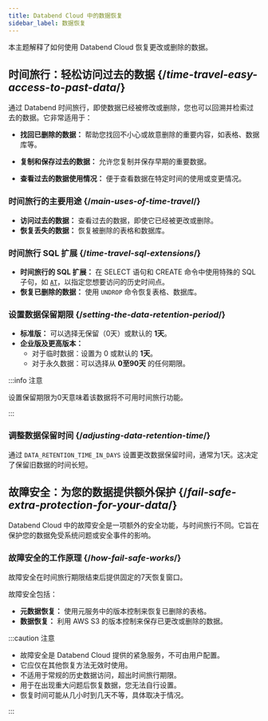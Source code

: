 ```yaml
---
title: Databend Cloud 中的数据恢复
sidebar_label: 数据恢复
---
```


本主题解释了如何使用 Databend Cloud 恢复更改或删除的数据。

## 时间旅行：轻松访问过去的数据 {/*time-travel-easy-access-to-past-data*/}

通过 Databend 时间旅行，即使数据已经被修改或删除，您也可以回溯并检索过去的数据。它非常适用于：

- **找回已删除的数据：** 帮助您找回不小心或故意删除的重要内容，如表格、数据库等。

- **复制和保存过去的数据：** 允许您复制并保存早期的重要数据。

- **查看过去的数据使用情况：** 便于查看数据在特定时间的使用或变更情况。

### 时间旅行的主要用途 {/*main-uses-of-time-travel*/}

- **访问过去的数据：** 查看过去的数据，即使它已经被更改或删除。
- **恢复丢失的数据：** 恢复被删除的表格和数据库。

### 时间旅行 SQL 扩展 {/*time-travel-sql-extensions*/}

- **时间旅行的 SQL 扩展：** 在 SELECT 语句和 CREATE 命令中使用特殊的 SQL 子句，如 [`AT`](/sql/sql-commands/query-syntax/query-at)，以指定您想要访问的历史时间点。
- **恢复已删除的数据：** 使用 `UNDROP` 命令恢复表格、数据库。

### 设置数据保留期限 {/*setting-the-data-retention-period*/}

- **标准版：** 可以选择无保留（0天）或默认的 **1天**。
- **企业版及更高版本：**
  - 对于临时数据：设置为 0 或默认的 **1天**。
  - 对于永久数据：可以选择从 **0至90天** 的任何期限。

:::info 注意

设置保留期限为0天意味着该数据将不可用时间旅行功能。

:::

### 调整数据保留时间 {/*adjusting-data-retention-time*/}

通过 `DATA_RETENTION_TIME_IN_DAYS` 设置更改数据保留时间，通常为1天。这决定了保留旧数据的时间长短。

## 故障安全：为您的数据提供额外保护 {/*fail-safe-extra-protection-for-your-data*/}

Databend Cloud 中的故障安全是一项额外的安全功能，与时间旅行不同。它旨在保护您的数据免受系统问题或安全事件的影响。

### 故障安全的工作原理 {/*how-fail-safe-works*/}

故障安全在时间旅行期限结束后提供固定的7天恢复窗口。

故障安全包括：

- **元数据恢复：** 使用元服务中的版本控制来恢复已删除的表格。
- **数据恢复：** 利用 AWS S3 的版本控制来保存已更改或删除的数据。

:::caution 注意

- 故障安全是 Databend Cloud 提供的紧急服务，不可由用户配置。
- 它应仅在其他恢复方法无效时使用。
- 不适用于常规的历史数据访问，超出时间旅行期限。
- 用于在出现重大问题后恢复数据，您无法自行设置。
- 恢复时间可能从几小时到几天不等，具体取决于情况。

:::